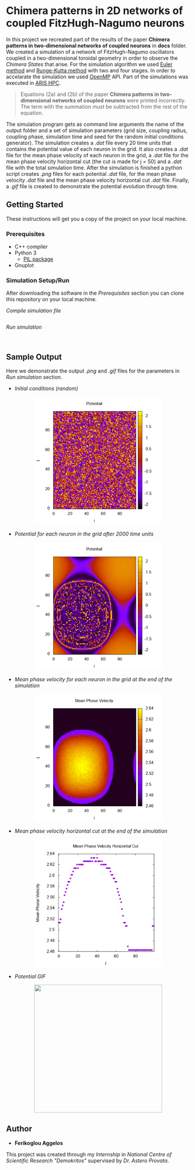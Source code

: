 # Chimera patterns in 2D networks of coupled FitzHugh-Nagumo neurons

In this project we recreated part of the results of the paper __Chimera patterns in two-dimensional networks of coupled neurons__ in __docs__ folder. We created a simulation of a network of FitzHugh-Nagumo oscillators coupled in a two-dimensional toroidal geometry in order to observe the *Chimera States* that arise. For the simulation algorithm we used [Euler method](https://en.wikipedia.org/wiki/Euler_method) and [Runge-Kutta method](https://en.wikipedia.org/wiki/Runge%E2%80%93Kutta_methods) with two and four stages. In order to accelarate the simulation we used [OpenMP](https://en.wikipedia.org/wiki/OpenMP) API. Part of the simulations was executed in [ARIS HPC](https://hpc.grnet.gr/en/supercomputer/).

> Equations (2a) and (2b) of the paper __Chimera patterns in two-dimensional networks of coupled neurons__ were printed incorrectly. The term with the summation must be subtracted from the rest of the equation.

The simulation program gets as command line arguments the name of the output folder and a set of simulation parameters (grid size, coupling radius, coupling phase, simulation time and seed for the random initial conditions generator). The simulation creates a *.dat* file every 20 time units that contains the potential value of each neuron in the grid. It also creates a *.dat* file for the mean phase velocity of each neuron in the grid, a *.dat* file for the mean phase velocity horizontal cut (the cut is made for j = 50) and a *.dat* file with the total simulation time. After the simulation is finished a python script creates *.png* files for each potential *.dat* file, for the mean phase velocity *.dat* file and the mean phase velocity horizontal cut *.dat* file. Finally, a *.gif* file is created to demonstrate the potential evolution through time.

## Getting Started

These instructions will get you a copy of the project on your local machine.

### Prerequisites

* C++ compiler
* Python 3
    - [PIL package](https://pypi.org/project/Pillow/)
* Gnuplot

### Simulation Setup/Run

After downloading the software in the *Prerequisites* section you can clone this repository on your local machine.

*Compile simulation file*

```bash

```

*Run simulation*

```bash
 
```

## Sample Output

Here we demonstrate the output *.png* and *.gif* files for the parameters in *Run simulation* section.

* *Initial conditions (random)*
<p align="center">
    <img src="resources/SIMULATION_N_100_R_33_METHOD_RK2_SAMPLE/POT_IT_000000.png" width="350" height="350">
</p>

* *Potential for each neuron in the grid after 2000 time units*
<p align="center">
    <img src="resources/SIMULATION_N_100_R_33_METHOD_RK2_SAMPLE/POT_IT_200000.png" width="350" height="350">
</p>

* *Mean phase velocity for each neuron in the grid at the end of the simulation*
<p align="center">
    <img src="resources/SIMULATION_N_100_R_33_METHOD_RK2_SAMPLE/MPV.png" width="350" height="350">
</p>

* *Mean phase velocity horizontal cut at the end of the simulation*
<p align="center">
    <img src="resources/SIMULATION_N_100_R_33_METHOD_RK2_SAMPLE/MPV_HORCUT.png" width="350" height="350">
</p>

* *Potential GIF*
<p align="center">
    <img src="resources/SIMULATION_N_100_R_33_METHOD_RK2_SAMPLE/POT_GIF.gif" width="350" height="350">
</p>

## Author

* **Ferikoglou Aggelos**

This project was created through my *Internship* in *National Centre of Scientific Research "Demokritos"* supervised by *Dr. Astero Provata*.
